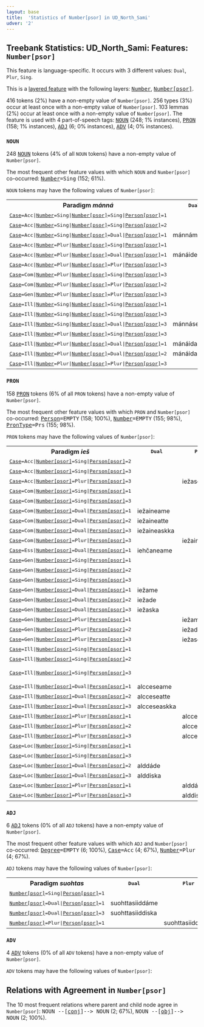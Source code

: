 ```yaml
---
layout: base
title:  'Statistics of Number[psor] in UD_North_Sami'
udver: '2'
---
```


## Treebank Statistics: UD_North_Sami: Features: `Number[psor]`

This feature is language-specific.
It occurs with 3 different values: `Dual`, `Plur`, `Sing`.

This is a <a href="../../u/overview/feat-layers.html">layered feature</a> with the following layers: <tt><a href="sme-feat-Number.html">Number</a></tt>, <tt><a href="sme-feat-Number-psor.html">Number[psor]</a></tt>.

416 tokens (2%) have a non-empty value of `Number[psor]`.
256 types (3%) occur at least once with a non-empty value of `Number[psor]`.
103 lemmas (2%) occur at least once with a non-empty value of `Number[psor]`.
The feature is used with 4 part-of-speech tags: <tt><a href="sme-pos-NOUN.html">NOUN</a></tt> (248; 1% instances), <tt><a href="sme-pos-PRON.html">PRON</a></tt> (158; 1% instances), <tt><a href="sme-pos-ADJ.html">ADJ</a></tt> (6; 0% instances), <tt><a href="sme-pos-ADV.html">ADV</a></tt> (4; 0% instances).

### `NOUN`

248 <tt><a href="sme-pos-NOUN.html">NOUN</a></tt> tokens (4% of all `NOUN` tokens) have a non-empty value of `Number[psor]`.

The most frequent other feature values with which `NOUN` and `Number[psor]` co-occurred: <tt><a href="sme-feat-Number.html">Number</a></tt><tt>=Sing</tt> (152; 61%).

`NOUN` tokens may have the following values of `Number[psor]`:


<table>
  <tr><th>Paradigm <i>mánná</i></th><th><tt>Dual</tt></th><th><tt>Plur</tt></th><th><tt>Sing</tt></th></tr>
  <tr><td><tt><tt><a href="sme-feat-Case.html">Case</a></tt><tt>=Acc</tt>|<tt><a href="sme-feat-Number.html">Number</a></tt><tt>=Sing</tt>|<tt><a href="sme-feat-Number-psor.html">Number[psor]</a></tt><tt>=Sing</tt>|<tt><a href="sme-feat-Person-psor.html">Person[psor]</a></tt><tt>=1</tt></tt></td><td></td><td></td><td>mánnán</td></tr>
  <tr><td><tt><tt><a href="sme-feat-Case.html">Case</a></tt><tt>=Acc</tt>|<tt><a href="sme-feat-Number.html">Number</a></tt><tt>=Sing</tt>|<tt><a href="sme-feat-Number-psor.html">Number[psor]</a></tt><tt>=Sing</tt>|<tt><a href="sme-feat-Person-psor.html">Person[psor]</a></tt><tt>=2</tt></tt></td><td></td><td></td><td>mánát</td></tr>
  <tr><td><tt><tt><a href="sme-feat-Case.html">Case</a></tt><tt>=Acc</tt>|<tt><a href="sme-feat-Number.html">Number</a></tt><tt>=Sing</tt>|<tt><a href="sme-feat-Number-psor.html">Number[psor]</a></tt><tt>=Dual</tt>|<tt><a href="sme-feat-Person-psor.html">Person[psor]</a></tt><tt>=1</tt></tt></td><td>mánnáme</td><td></td><td></td></tr>
  <tr><td><tt><tt><a href="sme-feat-Case.html">Case</a></tt><tt>=Acc</tt>|<tt><a href="sme-feat-Number.html">Number</a></tt><tt>=Plur</tt>|<tt><a href="sme-feat-Number-psor.html">Number[psor]</a></tt><tt>=Sing</tt>|<tt><a href="sme-feat-Person-psor.html">Person[psor]</a></tt><tt>=1</tt></tt></td><td></td><td></td><td>mánáidan</td></tr>
  <tr><td><tt><tt><a href="sme-feat-Case.html">Case</a></tt><tt>=Acc</tt>|<tt><a href="sme-feat-Number.html">Number</a></tt><tt>=Plur</tt>|<tt><a href="sme-feat-Number-psor.html">Number[psor]</a></tt><tt>=Dual</tt>|<tt><a href="sme-feat-Person-psor.html">Person[psor]</a></tt><tt>=1</tt></tt></td><td>mánáideame</td><td></td><td></td></tr>
  <tr><td><tt><tt><a href="sme-feat-Case.html">Case</a></tt><tt>=Acc</tt>|<tt><a href="sme-feat-Number.html">Number</a></tt><tt>=Plur</tt>|<tt><a href="sme-feat-Number-psor.html">Number[psor]</a></tt><tt>=Plur</tt>|<tt><a href="sme-feat-Person-psor.html">Person[psor]</a></tt><tt>=3</tt></tt></td><td></td><td>mánáideaset</td><td></td></tr>
  <tr><td><tt><tt><a href="sme-feat-Case.html">Case</a></tt><tt>=Com</tt>|<tt><a href="sme-feat-Number.html">Number</a></tt><tt>=Plur</tt>|<tt><a href="sme-feat-Number-psor.html">Number[psor]</a></tt><tt>=Sing</tt>|<tt><a href="sme-feat-Person-psor.html">Person[psor]</a></tt><tt>=3</tt></tt></td><td></td><td></td><td>mánáidisguin</td></tr>
  <tr><td><tt><tt><a href="sme-feat-Case.html">Case</a></tt><tt>=Com</tt>|<tt><a href="sme-feat-Number.html">Number</a></tt><tt>=Plur</tt>|<tt><a href="sme-feat-Number-psor.html">Number[psor]</a></tt><tt>=Plur</tt>|<tt><a href="sme-feat-Person-psor.html">Person[psor]</a></tt><tt>=2</tt></tt></td><td></td><td>mánáideattetguin</td><td></td></tr>
  <tr><td><tt><tt><a href="sme-feat-Case.html">Case</a></tt><tt>=Gen</tt>|<tt><a href="sme-feat-Number.html">Number</a></tt><tt>=Plur</tt>|<tt><a href="sme-feat-Number-psor.html">Number[psor]</a></tt><tt>=Plur</tt>|<tt><a href="sme-feat-Person-psor.html">Person[psor]</a></tt><tt>=3</tt></tt></td><td></td><td>mánáideaset</td><td></td></tr>
  <tr><td><tt><tt><a href="sme-feat-Case.html">Case</a></tt><tt>=Ill</tt>|<tt><a href="sme-feat-Number.html">Number</a></tt><tt>=Sing</tt>|<tt><a href="sme-feat-Number-psor.html">Number[psor]</a></tt><tt>=Sing</tt>|<tt><a href="sme-feat-Person-psor.html">Person[psor]</a></tt><tt>=1</tt></tt></td><td></td><td></td><td>mánnásan</td></tr>
  <tr><td><tt><tt><a href="sme-feat-Case.html">Case</a></tt><tt>=Ill</tt>|<tt><a href="sme-feat-Number.html">Number</a></tt><tt>=Sing</tt>|<tt><a href="sme-feat-Number-psor.html">Number[psor]</a></tt><tt>=Sing</tt>|<tt><a href="sme-feat-Person-psor.html">Person[psor]</a></tt><tt>=3</tt></tt></td><td></td><td></td><td>mánnásis</td></tr>
  <tr><td><tt><tt><a href="sme-feat-Case.html">Case</a></tt><tt>=Ill</tt>|<tt><a href="sme-feat-Number.html">Number</a></tt><tt>=Sing</tt>|<tt><a href="sme-feat-Number-psor.html">Number[psor]</a></tt><tt>=Dual</tt>|<tt><a href="sme-feat-Person-psor.html">Person[psor]</a></tt><tt>=3</tt></tt></td><td>mánnáseaskka</td><td></td><td></td></tr>
  <tr><td><tt><tt><a href="sme-feat-Case.html">Case</a></tt><tt>=Ill</tt>|<tt><a href="sme-feat-Number.html">Number</a></tt><tt>=Plur</tt>|<tt><a href="sme-feat-Number-psor.html">Number[psor]</a></tt><tt>=Sing</tt>|<tt><a href="sme-feat-Person-psor.html">Person[psor]</a></tt><tt>=3</tt></tt></td><td></td><td></td><td>mánáidasas</td></tr>
  <tr><td><tt><tt><a href="sme-feat-Case.html">Case</a></tt><tt>=Ill</tt>|<tt><a href="sme-feat-Number.html">Number</a></tt><tt>=Plur</tt>|<tt><a href="sme-feat-Number-psor.html">Number[psor]</a></tt><tt>=Dual</tt>|<tt><a href="sme-feat-Person-psor.html">Person[psor]</a></tt><tt>=1</tt></tt></td><td>mánáidasame</td><td></td><td></td></tr>
  <tr><td><tt><tt><a href="sme-feat-Case.html">Case</a></tt><tt>=Ill</tt>|<tt><a href="sme-feat-Number.html">Number</a></tt><tt>=Plur</tt>|<tt><a href="sme-feat-Number-psor.html">Number[psor]</a></tt><tt>=Dual</tt>|<tt><a href="sme-feat-Person-psor.html">Person[psor]</a></tt><tt>=2</tt></tt></td><td>mánáidasade</td><td></td><td></td></tr>
  <tr><td><tt><tt><a href="sme-feat-Case.html">Case</a></tt><tt>=Ill</tt>|<tt><a href="sme-feat-Number.html">Number</a></tt><tt>=Plur</tt>|<tt><a href="sme-feat-Number-psor.html">Number[psor]</a></tt><tt>=Plur</tt>|<tt><a href="sme-feat-Person-psor.html">Person[psor]</a></tt><tt>=3</tt></tt></td><td></td><td>mánáidasaset</td><td></td></tr>
</table>

### `PRON`

158 <tt><a href="sme-pos-PRON.html">PRON</a></tt> tokens (6% of all `PRON` tokens) have a non-empty value of `Number[psor]`.

The most frequent other feature values with which `PRON` and `Number[psor]` co-occurred: <tt><a href="sme-feat-Person.html">Person</a></tt><tt>=EMPTY</tt> (158; 100%), <tt><a href="sme-feat-Number.html">Number</a></tt><tt>=EMPTY</tt> (155; 98%), <tt><a href="sme-feat-PronType.html">PronType</a></tt><tt>=Prs</tt> (155; 98%).

`PRON` tokens may have the following values of `Number[psor]`:


<table>
  <tr><th>Paradigm <i>ieš</i></th><th><tt>Dual</tt></th><th><tt>Plur</tt></th><th><tt>Sing</tt></th></tr>
  <tr><td><tt><tt><a href="sme-feat-Case.html">Case</a></tt><tt>=Acc</tt>|<tt><a href="sme-feat-Number-psor.html">Number[psor]</a></tt><tt>=Sing</tt>|<tt><a href="sme-feat-Person-psor.html">Person[psor]</a></tt><tt>=2</tt></tt></td><td></td><td></td><td>iežat</td></tr>
  <tr><td><tt><tt><a href="sme-feat-Case.html">Case</a></tt><tt>=Acc</tt>|<tt><a href="sme-feat-Number-psor.html">Number[psor]</a></tt><tt>=Sing</tt>|<tt><a href="sme-feat-Person-psor.html">Person[psor]</a></tt><tt>=3</tt></tt></td><td></td><td></td><td>iežas</td></tr>
  <tr><td><tt><tt><a href="sme-feat-Case.html">Case</a></tt><tt>=Acc</tt>|<tt><a href="sme-feat-Number-psor.html">Number[psor]</a></tt><tt>=Plur</tt>|<tt><a href="sme-feat-Person-psor.html">Person[psor]</a></tt><tt>=3</tt></tt></td><td></td><td>iežaset</td><td></td></tr>
  <tr><td><tt><tt><a href="sme-feat-Case.html">Case</a></tt><tt>=Com</tt>|<tt><a href="sme-feat-Number-psor.html">Number[psor]</a></tt><tt>=Sing</tt>|<tt><a href="sme-feat-Person-psor.html">Person[psor]</a></tt><tt>=1</tt></tt></td><td></td><td></td><td>iežainan</td></tr>
  <tr><td><tt><tt><a href="sme-feat-Case.html">Case</a></tt><tt>=Com</tt>|<tt><a href="sme-feat-Number-psor.html">Number[psor]</a></tt><tt>=Sing</tt>|<tt><a href="sme-feat-Person-psor.html">Person[psor]</a></tt><tt>=3</tt></tt></td><td></td><td></td><td>iežainis</td></tr>
  <tr><td><tt><tt><a href="sme-feat-Case.html">Case</a></tt><tt>=Com</tt>|<tt><a href="sme-feat-Number-psor.html">Number[psor]</a></tt><tt>=Dual</tt>|<tt><a href="sme-feat-Person-psor.html">Person[psor]</a></tt><tt>=1</tt></tt></td><td>iežaineame</td><td></td><td></td></tr>
  <tr><td><tt><tt><a href="sme-feat-Case.html">Case</a></tt><tt>=Com</tt>|<tt><a href="sme-feat-Number-psor.html">Number[psor]</a></tt><tt>=Dual</tt>|<tt><a href="sme-feat-Person-psor.html">Person[psor]</a></tt><tt>=2</tt></tt></td><td>iežaineatte</td><td></td><td></td></tr>
  <tr><td><tt><tt><a href="sme-feat-Case.html">Case</a></tt><tt>=Com</tt>|<tt><a href="sme-feat-Number-psor.html">Number[psor]</a></tt><tt>=Dual</tt>|<tt><a href="sme-feat-Person-psor.html">Person[psor]</a></tt><tt>=3</tt></tt></td><td>iežaineaskka</td><td></td><td></td></tr>
  <tr><td><tt><tt><a href="sme-feat-Case.html">Case</a></tt><tt>=Com</tt>|<tt><a href="sme-feat-Number-psor.html">Number[psor]</a></tt><tt>=Plur</tt>|<tt><a href="sme-feat-Person-psor.html">Person[psor]</a></tt><tt>=3</tt></tt></td><td></td><td>iežaineaset</td><td></td></tr>
  <tr><td><tt><tt><a href="sme-feat-Case.html">Case</a></tt><tt>=Ess</tt>|<tt><a href="sme-feat-Number-psor.html">Number[psor]</a></tt><tt>=Dual</tt>|<tt><a href="sme-feat-Person-psor.html">Person[psor]</a></tt><tt>=1</tt></tt></td><td>iehčaneame</td><td></td><td></td></tr>
  <tr><td><tt><tt><a href="sme-feat-Case.html">Case</a></tt><tt>=Gen</tt>|<tt><a href="sme-feat-Number-psor.html">Number[psor]</a></tt><tt>=Sing</tt>|<tt><a href="sme-feat-Person-psor.html">Person[psor]</a></tt><tt>=1</tt></tt></td><td></td><td></td><td>iežan</td></tr>
  <tr><td><tt><tt><a href="sme-feat-Case.html">Case</a></tt><tt>=Gen</tt>|<tt><a href="sme-feat-Number-psor.html">Number[psor]</a></tt><tt>=Sing</tt>|<tt><a href="sme-feat-Person-psor.html">Person[psor]</a></tt><tt>=2</tt></tt></td><td></td><td></td><td>iežat</td></tr>
  <tr><td><tt><tt><a href="sme-feat-Case.html">Case</a></tt><tt>=Gen</tt>|<tt><a href="sme-feat-Number-psor.html">Number[psor]</a></tt><tt>=Sing</tt>|<tt><a href="sme-feat-Person-psor.html">Person[psor]</a></tt><tt>=3</tt></tt></td><td></td><td></td><td>iežas</td></tr>
  <tr><td><tt><tt><a href="sme-feat-Case.html">Case</a></tt><tt>=Gen</tt>|<tt><a href="sme-feat-Number-psor.html">Number[psor]</a></tt><tt>=Dual</tt>|<tt><a href="sme-feat-Person-psor.html">Person[psor]</a></tt><tt>=1</tt></tt></td><td>iežame</td><td></td><td></td></tr>
  <tr><td><tt><tt><a href="sme-feat-Case.html">Case</a></tt><tt>=Gen</tt>|<tt><a href="sme-feat-Number-psor.html">Number[psor]</a></tt><tt>=Dual</tt>|<tt><a href="sme-feat-Person-psor.html">Person[psor]</a></tt><tt>=2</tt></tt></td><td>iežade</td><td></td><td></td></tr>
  <tr><td><tt><tt><a href="sme-feat-Case.html">Case</a></tt><tt>=Gen</tt>|<tt><a href="sme-feat-Number-psor.html">Number[psor]</a></tt><tt>=Dual</tt>|<tt><a href="sme-feat-Person-psor.html">Person[psor]</a></tt><tt>=3</tt></tt></td><td>iežaska</td><td></td><td></td></tr>
  <tr><td><tt><tt><a href="sme-feat-Case.html">Case</a></tt><tt>=Gen</tt>|<tt><a href="sme-feat-Number-psor.html">Number[psor]</a></tt><tt>=Plur</tt>|<tt><a href="sme-feat-Person-psor.html">Person[psor]</a></tt><tt>=1</tt></tt></td><td></td><td>iežamet</td><td></td></tr>
  <tr><td><tt><tt><a href="sme-feat-Case.html">Case</a></tt><tt>=Gen</tt>|<tt><a href="sme-feat-Number-psor.html">Number[psor]</a></tt><tt>=Plur</tt>|<tt><a href="sme-feat-Person-psor.html">Person[psor]</a></tt><tt>=2</tt></tt></td><td></td><td>iežadet</td><td></td></tr>
  <tr><td><tt><tt><a href="sme-feat-Case.html">Case</a></tt><tt>=Gen</tt>|<tt><a href="sme-feat-Number-psor.html">Number[psor]</a></tt><tt>=Plur</tt>|<tt><a href="sme-feat-Person-psor.html">Person[psor]</a></tt><tt>=3</tt></tt></td><td></td><td>iežaset</td><td></td></tr>
  <tr><td><tt><tt><a href="sme-feat-Case.html">Case</a></tt><tt>=Ill</tt>|<tt><a href="sme-feat-Number-psor.html">Number[psor]</a></tt><tt>=Sing</tt>|<tt><a href="sme-feat-Person-psor.html">Person[psor]</a></tt><tt>=1</tt></tt></td><td></td><td></td><td>alccesan</td></tr>
  <tr><td><tt><tt><a href="sme-feat-Case.html">Case</a></tt><tt>=Ill</tt>|<tt><a href="sme-feat-Number-psor.html">Number[psor]</a></tt><tt>=Sing</tt>|<tt><a href="sme-feat-Person-psor.html">Person[psor]</a></tt><tt>=2</tt></tt></td><td></td><td></td><td>alccesat</td></tr>
  <tr><td><tt><tt><a href="sme-feat-Case.html">Case</a></tt><tt>=Ill</tt>|<tt><a href="sme-feat-Number-psor.html">Number[psor]</a></tt><tt>=Sing</tt>|<tt><a href="sme-feat-Person-psor.html">Person[psor]</a></tt><tt>=3</tt></tt></td><td></td><td></td><td>alccesis, alcces</td></tr>
  <tr><td><tt><tt><a href="sme-feat-Case.html">Case</a></tt><tt>=Ill</tt>|<tt><a href="sme-feat-Number-psor.html">Number[psor]</a></tt><tt>=Dual</tt>|<tt><a href="sme-feat-Person-psor.html">Person[psor]</a></tt><tt>=1</tt></tt></td><td>alcceseame</td><td></td><td></td></tr>
  <tr><td><tt><tt><a href="sme-feat-Case.html">Case</a></tt><tt>=Ill</tt>|<tt><a href="sme-feat-Number-psor.html">Number[psor]</a></tt><tt>=Dual</tt>|<tt><a href="sme-feat-Person-psor.html">Person[psor]</a></tt><tt>=2</tt></tt></td><td>alcceseatte</td><td></td><td></td></tr>
  <tr><td><tt><tt><a href="sme-feat-Case.html">Case</a></tt><tt>=Ill</tt>|<tt><a href="sme-feat-Number-psor.html">Number[psor]</a></tt><tt>=Dual</tt>|<tt><a href="sme-feat-Person-psor.html">Person[psor]</a></tt><tt>=3</tt></tt></td><td>alcceseaskka</td><td></td><td></td></tr>
  <tr><td><tt><tt><a href="sme-feat-Case.html">Case</a></tt><tt>=Ill</tt>|<tt><a href="sme-feat-Number-psor.html">Number[psor]</a></tt><tt>=Plur</tt>|<tt><a href="sme-feat-Person-psor.html">Person[psor]</a></tt><tt>=1</tt></tt></td><td></td><td>alcceseamet</td><td></td></tr>
  <tr><td><tt><tt><a href="sme-feat-Case.html">Case</a></tt><tt>=Ill</tt>|<tt><a href="sme-feat-Number-psor.html">Number[psor]</a></tt><tt>=Plur</tt>|<tt><a href="sme-feat-Person-psor.html">Person[psor]</a></tt><tt>=2</tt></tt></td><td></td><td>alcceseattet</td><td></td></tr>
  <tr><td><tt><tt><a href="sme-feat-Case.html">Case</a></tt><tt>=Ill</tt>|<tt><a href="sme-feat-Number-psor.html">Number[psor]</a></tt><tt>=Plur</tt>|<tt><a href="sme-feat-Person-psor.html">Person[psor]</a></tt><tt>=3</tt></tt></td><td></td><td>alcceseaset</td><td></td></tr>
  <tr><td><tt><tt><a href="sme-feat-Case.html">Case</a></tt><tt>=Loc</tt>|<tt><a href="sme-feat-Number-psor.html">Number[psor]</a></tt><tt>=Sing</tt>|<tt><a href="sme-feat-Person-psor.html">Person[psor]</a></tt><tt>=1</tt></tt></td><td></td><td></td><td>alddán</td></tr>
  <tr><td><tt><tt><a href="sme-feat-Case.html">Case</a></tt><tt>=Loc</tt>|<tt><a href="sme-feat-Number-psor.html">Number[psor]</a></tt><tt>=Sing</tt>|<tt><a href="sme-feat-Person-psor.html">Person[psor]</a></tt><tt>=3</tt></tt></td><td></td><td></td><td>alddis</td></tr>
  <tr><td><tt><tt><a href="sme-feat-Case.html">Case</a></tt><tt>=Loc</tt>|<tt><a href="sme-feat-Number-psor.html">Number[psor]</a></tt><tt>=Dual</tt>|<tt><a href="sme-feat-Person-psor.html">Person[psor]</a></tt><tt>=2</tt></tt></td><td>alddáde</td><td></td><td></td></tr>
  <tr><td><tt><tt><a href="sme-feat-Case.html">Case</a></tt><tt>=Loc</tt>|<tt><a href="sme-feat-Number-psor.html">Number[psor]</a></tt><tt>=Dual</tt>|<tt><a href="sme-feat-Person-psor.html">Person[psor]</a></tt><tt>=3</tt></tt></td><td>alddiska</td><td></td><td></td></tr>
  <tr><td><tt><tt><a href="sme-feat-Case.html">Case</a></tt><tt>=Loc</tt>|<tt><a href="sme-feat-Number-psor.html">Number[psor]</a></tt><tt>=Plur</tt>|<tt><a href="sme-feat-Person-psor.html">Person[psor]</a></tt><tt>=1</tt></tt></td><td></td><td>alddámet</td><td></td></tr>
  <tr><td><tt><tt><a href="sme-feat-Case.html">Case</a></tt><tt>=Loc</tt>|<tt><a href="sme-feat-Number-psor.html">Number[psor]</a></tt><tt>=Plur</tt>|<tt><a href="sme-feat-Person-psor.html">Person[psor]</a></tt><tt>=3</tt></tt></td><td></td><td>alddiset</td><td></td></tr>
</table>

### `ADJ`

6 <tt><a href="sme-pos-ADJ.html">ADJ</a></tt> tokens (0% of all `ADJ` tokens) have a non-empty value of `Number[psor]`.

The most frequent other feature values with which `ADJ` and `Number[psor]` co-occurred: <tt><a href="sme-feat-Degree.html">Degree</a></tt><tt>=EMPTY</tt> (6; 100%), <tt><a href="sme-feat-Case.html">Case</a></tt><tt>=Acc</tt> (4; 67%), <tt><a href="sme-feat-Number.html">Number</a></tt><tt>=Plur</tt> (4; 67%).

`ADJ` tokens may have the following values of `Number[psor]`:


<table>
  <tr><th>Paradigm <i>suohtas</i></th><th><tt>Dual</tt></th><th><tt>Plur</tt></th><th><tt>Sing</tt></th></tr>
  <tr><td><tt><tt><a href="sme-feat-Number-psor.html">Number[psor]</a></tt><tt>=Sing</tt>|<tt><a href="sme-feat-Person-psor.html">Person[psor]</a></tt><tt>=1</tt></tt></td><td></td><td></td><td>suohttasiiddán</td></tr>
  <tr><td><tt><tt><a href="sme-feat-Number-psor.html">Number[psor]</a></tt><tt>=Dual</tt>|<tt><a href="sme-feat-Person-psor.html">Person[psor]</a></tt><tt>=1</tt></tt></td><td>suohttasiiddáme</td><td></td><td></td></tr>
  <tr><td><tt><tt><a href="sme-feat-Number-psor.html">Number[psor]</a></tt><tt>=Dual</tt>|<tt><a href="sme-feat-Person-psor.html">Person[psor]</a></tt><tt>=3</tt></tt></td><td>suohttasiiddiska</td><td></td><td></td></tr>
  <tr><td><tt><tt><a href="sme-feat-Number-psor.html">Number[psor]</a></tt><tt>=Plur</tt>|<tt><a href="sme-feat-Person-psor.html">Person[psor]</a></tt><tt>=1</tt></tt></td><td></td><td>suohttasiiddámet</td><td></td></tr>
</table>

### `ADV`

4 <tt><a href="sme-pos-ADV.html">ADV</a></tt> tokens (0% of all `ADV` tokens) have a non-empty value of `Number[psor]`.

`ADV` tokens may have the following values of `Number[psor]`:


## Relations with Agreement in `Number[psor]`

The 10 most frequent relations where parent and child node agree in `Number[psor]`:
<tt>NOUN --[<tt><a href="sme-dep-conj.html">conj</a></tt>]--> NOUN</tt> (2; 67%),
<tt>NOUN --[<tt><a href="sme-dep-obj.html">obj</a></tt>]--> NOUN</tt> (2; 100%).

